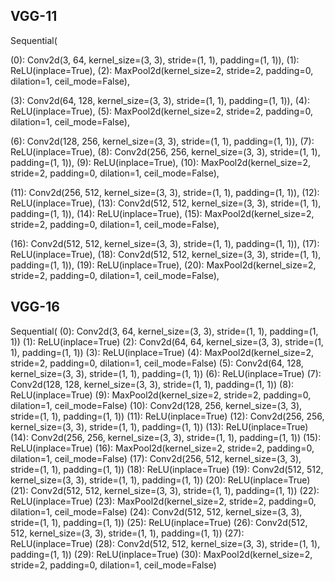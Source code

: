 ## VGG-11
Sequential(
  
(0): Conv2d(3, 64, kernel_size=(3, 3), stride=(1, 1), padding=(1, 1)),
(1): ReLU(inplace=True),
(2): MaxPool2d(kernel_size=2, stride=2, padding=0, dilation=1, ceil_mode=False),

(3): Conv2d(64, 128, kernel_size=(3, 3), stride=(1, 1), padding=(1, 1)),
(4): ReLU(inplace=True),
(5): MaxPool2d(kernel_size=2, stride=2, padding=0, dilation=1, ceil_mode=False),

(6): Conv2d(128, 256, kernel_size=(3, 3), stride=(1, 1), padding=(1, 1)),
(7): ReLU(inplace=True),
(8): Conv2d(256, 256, kernel_size=(3, 3), stride=(1, 1), padding=(1, 1)),
(9): ReLU(inplace=True),
(10): MaxPool2d(kernel_size=2, stride=2, padding=0, dilation=1, ceil_mode=False),

(11): Conv2d(256, 512, kernel_size=(3, 3), stride=(1, 1), padding=(1, 1)),
(12): ReLU(inplace=True),
(13): Conv2d(512, 512, kernel_size=(3, 3), stride=(1, 1), padding=(1, 1)),
(14): ReLU(inplace=True),
(15): MaxPool2d(kernel_size=2, stride=2, padding=0, dilation=1, ceil_mode=False),

(16): Conv2d(512, 512, kernel_size=(3, 3), stride=(1, 1), padding=(1, 1)),
(17): ReLU(inplace=True),
(18): Conv2d(512, 512, kernel_size=(3, 3), stride=(1, 1), padding=(1, 1)),
(19): ReLU(inplace=True),
(20): MaxPool2d(kernel_size=2, stride=2, padding=0, dilation=1, ceil_mode=False),


## VGG-16
Sequential(
  (0): Conv2d(3, 64, kernel_size=(3, 3), stride=(1, 1), padding=(1, 1))
  (1): ReLU(inplace=True)
  (2): Conv2d(64, 64, kernel_size=(3, 3), stride=(1, 1), padding=(1, 1))
  (3): ReLU(inplace=True)
  (4): MaxPool2d(kernel_size=2, stride=2, padding=0, dilation=1, ceil_mode=False)
  (5): Conv2d(64, 128, kernel_size=(3, 3), stride=(1, 1), padding=(1, 1))
  (6): ReLU(inplace=True)
  (7): Conv2d(128, 128, kernel_size=(3, 3), stride=(1, 1), padding=(1, 1))
  (8): ReLU(inplace=True)
  (9): MaxPool2d(kernel_size=2, stride=2, padding=0, dilation=1, ceil_mode=False)
  (10): Conv2d(128, 256, kernel_size=(3, 3), stride=(1, 1), padding=(1, 1))
  (11): ReLU(inplace=True)
  (12): Conv2d(256, 256, kernel_size=(3, 3), stride=(1, 1), padding=(1, 1))
  (13): ReLU(inplace=True)
  (14): Conv2d(256, 256, kernel_size=(3, 3), stride=(1, 1), padding=(1, 1))
  (15): ReLU(inplace=True)
  (16): MaxPool2d(kernel_size=2, stride=2, padding=0, dilation=1, ceil_mode=False)
  (17): Conv2d(256, 512, kernel_size=(3, 3), stride=(1, 1), padding=(1, 1))
  (18): ReLU(inplace=True)
  (19): Conv2d(512, 512, kernel_size=(3, 3), stride=(1, 1), padding=(1, 1))
  (20): ReLU(inplace=True)
  (21): Conv2d(512, 512, kernel_size=(3, 3), stride=(1, 1), padding=(1, 1))
  (22): ReLU(inplace=True)
  (23): MaxPool2d(kernel_size=2, stride=2, padding=0, dilation=1, ceil_mode=False)
  (24): Conv2d(512, 512, kernel_size=(3, 3), stride=(1, 1), padding=(1, 1))
  (25): ReLU(inplace=True)
  (26): Conv2d(512, 512, kernel_size=(3, 3), stride=(1, 1), padding=(1, 1))
  (27): ReLU(inplace=True)
  (28): Conv2d(512, 512, kernel_size=(3, 3), stride=(1, 1), padding=(1, 1))
  (29): ReLU(inplace=True)
  (30): MaxPool2d(kernel_size=2, stride=2, padding=0, dilation=1, ceil_mode=False)